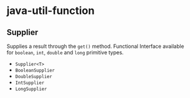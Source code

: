 # java-util-function


## Supplier<T>
Supplies a result through the `get()` method. Functional Interface available for `boolean`, `int`, `double` and `long` primitive types.

* `Supplier<T>`
* `BooleanSupplier`
* `DoubleSupplier`
* `IntSupplier`
* `LongSupplier`
